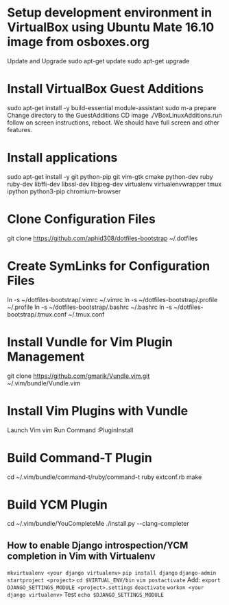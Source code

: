 # Setup development environment in VirtualBox using Ubuntu Mate 16.10 image from osboxes.org 

Update and Upgrade
sudo apt-get update
sudo apt-get upgrade

# Install VirtualBox Guest Additions

sudo apt-get install -y build-essential module-assistant
sudo m-a prepare
Change directory to the GuestAdditions CD image
./VBoxLinuxAdditions.run
follow on screen instructions, reboot. We should have full screen and other features.

# Install applications
sudo apt-get install -y git python-pip git vim-gtk cmake python-dev ruby ruby-dev libffi-dev libssl-dev libjpeg-dev virtualenv virtualenvwrapper tmux ipython python3-pip chromium-browser

# Clone Configuration Files
git clone https://github.com/aphid308/dotfiles-bootstrap ~/.dotfiles

# Create SymLinks for Configuration Files
ln -s ~/dotfiles-bootstrap/.vimrc ~/.vimrc
ln -s ~/dotfiles-bootstrap/.profile ~/.profile
ln -s ~/dotfiles-bootstrap/.bashrc ~/.bashrc
ln -s ~/dotfiles-bootstrap/.tmux.conf ~/.tmux.conf

# Install Vundle for Vim Plugin Management
git clone https://github.com/gmarik/Vundle.vim.git ~/.vim/bundle/Vundle.vim

# Install Vim Plugins with Vundle
Launch Vim
vim
Run Command
:PluginInstall

# Build Command-T Plugin
cd ~/.vim/bundle/command-t/ruby/command-t
ruby extconf.rb
make

# Build YCM Plugin
cd ~/.vim/bundle/YouCompleteMe
./install.py --clang-completer

## How to enable Django introspection/YCM completion in Vim with Virtualenv

`mkvirtualenv <your django virtualenv>`
`pip install django`
`django-admin startproject <project>`
`cd $VIRTUAL_ENV/bin`
`vim postactivate`
Add:
`export DJANGO_SETTINGS_MODULE <project>.settings`
`deactivate`
`workon <your django virtualenv>`
Test
`echo $DJANGO_SETTINGS_MODULE`

